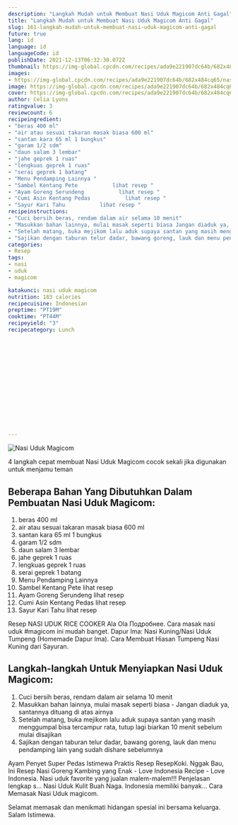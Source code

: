 ```yaml
---
description: "Langkah Mudah untuk Membuat Nasi Uduk Magicom Anti Gagal"
title: "Langkah Mudah untuk Membuat Nasi Uduk Magicom Anti Gagal"
slug: 161-langkah-mudah-untuk-membuat-nasi-uduk-magicom-anti-gagal
future: true
lang: id
language: id
languageCode: id
publishDate: 2021-12-13T06:32:30.072Z 
thumbnail: https://img-global.cpcdn.com/recipes/ada9e221907dc64b/682x484cq65/nasi-uduk-magicom-foto-resep-utama.webp
images:
- https://img-global.cpcdn.com/recipes/ada9e221907dc64b/682x484cq65/nasi-uduk-magicom-foto-resep-utama.webp
image: https://img-global.cpcdn.com/recipes/ada9e221907dc64b/682x484cq65/nasi-uduk-magicom-foto-resep-utama.webp
cover: https://img-global.cpcdn.com/recipes/ada9e221907dc64b/682x484cq65/nasi-uduk-magicom-foto-resep-utama.webp
author: Celia Lyons
ratingvalue: 3
reviewcount: 6
recipeingredient:
- "beras 400 ml"
- "air atau sesuai takaran masak biasa 600 ml"
- "santan kara 65 ml 1 bungkus"
- "garam 1/2 sdm"
- "daun salam 3 lembar"
- "jahe geprek 1 ruas"
- "lengkuas geprek 1 ruas"
- "serai geprek 1 batang"
- "Menu Pendamping Lainnya "
- "Sambel Kentang Pete           lihat resep "
- "Ayam Goreng Serundeng           lihat resep "
- "Cumi Asin Kentang Pedas           lihat resep "
- "Sayur Kari Tahu           lihat resep "
recipeinstructions:
- "Cuci bersih beras, rendam dalam air selama 10 menit"
- "Masukkan bahan lainnya, mulai masak seperti biasa Jangan diaduk ya, santannya dituang di atas airnya"
- "Setelah matang, buka mejikom lalu aduk supaya santan yang masih menggumpal bisa tercampur rata, tutup lagi biarkan 10 menit sebelum mulai disajikan"
- "Sajikan dengan taburan telur dadar, bawang goreng, lauk dan menu pendamping lain yang sudah dishare sebelumnya"
categories:
- Resep
tags:
- nasi
- uduk
- magicom

katakunci: nasi uduk magicom 
nutrition: 183 calories
recipecuisine: Indonesian
preptime: "PT19M"
cooktime: "PT44M"
recipeyield: "3"
recipecategory: Lunch


     
    
    
    
    
    
    
    
    
    
    
      
    
---
```



![Nasi Uduk Magicom](https://img-global.cpcdn.com/recipes/ada9e221907dc64b/682x484cq65/nasi-uduk-magicom-foto-resep-utama.webp)

4 langkah cepat membuat  Nasi Uduk Magicom cocok sekali jika digunakan untuk menjamu teman

<!--inarticleads1-->

## Beberapa Bahan Yang Dibutuhkan Dalam Pembuatan Nasi Uduk Magicom:

1. beras 400 ml
1. air atau sesuai takaran masak biasa 600 ml
1. santan kara 65 ml 1 bungkus
1. garam 1/2 sdm
1. daun salam 3 lembar
1. jahe geprek 1 ruas
1. lengkuas geprek 1 ruas
1. serai geprek 1 batang
1. Menu Pendamping Lainnya 
1. Sambel Kentang Pete           lihat resep 
1. Ayam Goreng Serundeng           lihat resep 
1. Cumi Asin Kentang Pedas           lihat resep 
1. Sayur Kari Tahu           lihat resep 

Resep NASI UDUK RICE COOKER Ala Ola Подробнее. Cara masak nasi uduk #magicom ini mudah banget. Dapur Ima: Nasi Kuning/Nasi Uduk Tumpeng (Homemade Dapur Ima). Cara Membuat Hiasan Tumpeng Nasi Kuning dari Sayuran. 

<!--inarticleads2-->

## Langkah-langkah Untuk Menyiapkan Nasi Uduk Magicom:

1. Cuci bersih beras, rendam dalam air selama 10 menit
1. Masukkan bahan lainnya, mulai masak seperti biasa - Jangan diaduk ya, santannya dituang di atas airnya
1. Setelah matang, buka mejikom lalu aduk supaya santan yang masih menggumpal bisa tercampur rata, tutup lagi biarkan 10 menit sebelum mulai disajikan
1. Sajikan dengan taburan telur dadar, bawang goreng, lauk dan menu pendamping lain yang sudah dishare sebelumnya


Ayam Penyet Super Pedas Istimewa Praktis Resep ResepKoki. Nggak Bau, Ini Resep Nasi Goreng Kambing yang Enak - Love Indonesia Recipe - Love Indonesia. Nasi uduk favorite yang jualan malem-malem!!! Penjelasan lengkap s… Nasi Uduk Kulit Buah Naga. Indonesia memiliki banyak… Cara Memasak Nasi Uduk magicom. 

Selamat memasak dan menikmati hidangan spesial ini bersama keluarga. Salam Istimewa.

